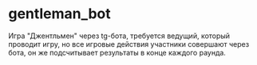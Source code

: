 # gentleman_bot
Игра "Джентльмен" через tg-бота, требуется ведущий, который проводит игру, но все игровые действия участники совершают через бота, он же подсчитывает результаты в конце каждого раунда.
